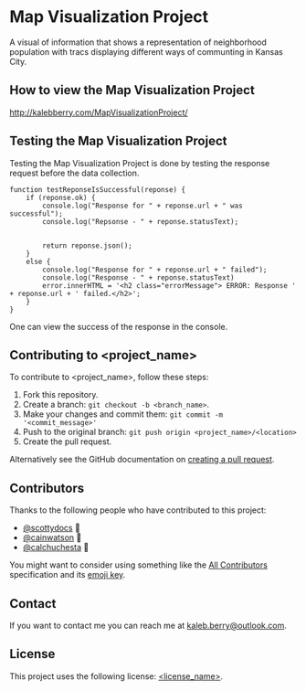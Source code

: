 # Map Visualization Project

A visual of information that shows a representation of neighborhood population with tracs displaying different ways of communting in Kansas City.


## How to view the Map Visualization Project

<http://kalebberry.com/MapVisualizationProject/>


## Testing the Map Visualization Project

Testing the Map Visualization Project is done by testing the
response request before the data collection.

```
function testReponseIsSuccessful(reponse) {
    if (reponse.ok) {
        console.log("Response for " + reponse.url + " was successful");
        console.log("Repsonse - " + reponse.statusText);


        return reponse.json();
    }
    else {
        console.log("Response for " + reponse.url + " failed");
        console.log("Response - " + reponse.statusText)
        error.innerHTML = '<h2 class="errorMessage"> ERROR: Response ' + reponse.url + ' failed.</h2>';
    }
}
```
One can view the success of the response in the console. 



## Contributing to <project_name>
<!--- If your README is long or you have some specific process or steps you want contributors to follow, consider creating a separate CONTRIBUTING.md file--->
To contribute to <project_name>, follow these steps:

1. Fork this repository.
2. Create a branch: `git checkout -b <branch_name>`.
3. Make your changes and commit them: `git commit -m '<commit_message>'`
4. Push to the original branch: `git push origin <project_name>/<location>`
5. Create the pull request.

Alternatively see the GitHub documentation on [creating a pull request](https://help.github.com/en/github/collaborating-with-issues-and-pull-requests/creating-a-pull-request).

## Contributors

Thanks to the following people who have contributed to this project:

* [@scottydocs](https://github.com/scottydocs) 📖
* [@cainwatson](https://github.com/cainwatson) 🐛
* [@calchuchesta](https://github.com/calchuchesta) 🐛

You might want to consider using something like the [All Contributors](https://github.com/all-contributors/all-contributors) specification and its [emoji key](https://allcontributors.org/docs/en/emoji-key).

## Contact

If you want to contact me you can reach me at <kaleb.berry@outlook.com>.

## License
<!--- If you're not sure which open license to use see https://choosealicense.com/--->

This project uses the following license: [<license_name>](<link>).
